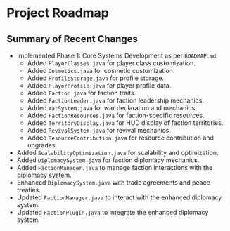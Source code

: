 
# Project Roadmap

## Summary of Recent Changes
- Implemented Phase 1: Core Systems Development as per `ROADMAP.md`.
  - Added `PlayerClasses.java` for player class customization.
  - Added `Cosmetics.java` for cosmetic customization.
  - Added `ProfileStorage.java` for profile storage.
  - Added `PlayerProfile.java` for player profile data.
  - Added `Faction.java` for faction traits.
  - Added `FactionLeader.java` for faction leadership mechanics.
  - Added `WarSystem.java` for war declaration and mechanics.
  - Added `FactionResources.java` for faction-specific resources.
  - Added `TerritoryDisplay.java` for HUD display of faction territories.
  - Added `RevivalSystem.java` for revival mechanics.
  - Added `ResourceContribution.java` for resource contribution and upgrades.
- Added `ScalabilityOptimization.java` for scalability and optimization.
- Added `DiplomacySystem.java` for faction diplomacy mechanics.
- Added `FactionManager.java` to manage faction interactions with the diplomacy system.
- Enhanced `DiplomacySystem.java` with trade agreements and peace treaties.
- Updated `FactionManager.java` to interact with the enhanced diplomacy system.
- Updated `FactionPlugin.java` to integrate the enhanced diplomacy system.

